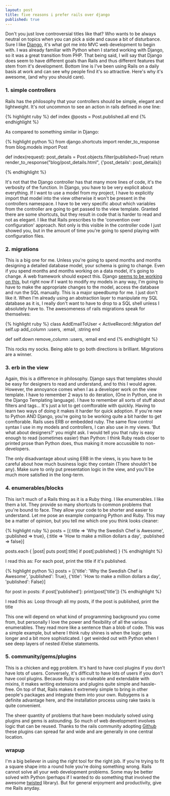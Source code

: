 ```yaml
---
layout: post
title: five reasons i prefer rails over django
published: true
---
```


Don't you just love controversial titles like that? Who wants to be always neutral on topics when you can pick a side and cause a bit of disturbance. Sure I like [Django](http://djangoproject.org), it's what got me into MVC web development to begin with. I was already familiar with Python when I started working with Django, so it was a great transition from PHP. That being said, I will say that Django does seem to have different goals than Rails and thus different features that stem from it's development. Bottom line is I've been using Rails on a daily basis at work and can see why people find it's so attractive. Here's why it's awesome, (and why you should care).

### 1. simple controllers

Rails has the philosophy that your controllers should be simple, elegant and lightweight. It's not uncommon to see an action in rails defined in one line:

{% highlight ruby %}
def index
  @posts = Post.published.all
end
{% endhighlight %}

As compared to something similar in Django:

{% highlight python %}
from django.shortcuts import render_to_response
from blog.models import Post

def index(request):
    post_details = Post.objects.filter(published=True)
    return render_to_response("blog/post_details.html", {'post_details': post_details})

{% endhighlight %}

It's not that the Django controller has that many more lines of code, it's the verbosity of the function. In Django, you have to be very explicit about everything. If I want to use a model from my project, I have to explicitly import that model into the view otherwise it won't be present in the controllers namespace. I have to be very specific about which variables from the controller are going to get passed to the view template. Granted there are some shortcuts, but they result in code that is harder to read and not as elegant. I like that Rails prescribes to the 'convention over configuration' approach. Not only is this visible in the controller code I just showed you, but in the amount of time you're going to spend playing with configuration files. 

### 2. migrations

This is a big one for me. Unless you're going to spend months and months designing a detailed database model, your schema is going to change. Even if you spend months and months working on a data model, it's going to change. A web framework should expect this. Django [seems to be working on this](http://code.djangoproject.com/wiki/SchemaEvolution), but right now if I want to modify my models in any way, I'm going to have to make the appropriate changes to the model, access the database and run the SQL manually. This is a major speedbump for me. I just don't like it. When I'm already using an abstraction layer to manipulate my SQL database as it is, I really don't want to have to drop to a SQL shell unless I absolutely have to. The awesomeness of rails migrations speak for themselves:

{% highlight ruby %}
class AddEmailToUser < ActiveRecord::Migration
  def self.up
    add_column :users, :email, :string
  end

  def self.down
    remove_column :users, :email
  end
end
{% endhighlight %}

This rocks my socks. Being able to go both directions is brilliant. Migrations are a winner.

### 3. erb in the view

Again, this is a difference in philosophy. Django says that templates should be easy for designers to read and understand, and to this I would agree. However, the annoyance comes when I as a developer work on the view template. I have to remember 2 ways to do iteration, (One in Python, one in the Django Templating language). I have to remember all sorts of stuff about filters and tags... It's just a lot to get comftorable with quickly. Having to learn two ways of doing it makes it harder for quick adoption. If you're new to Python AND Django, you're going to be working quite a bit harder to get comftorable. Rails uses ERB or embedded ruby. The same flow control syntax I use in my models and controllers, I can also use in my views. 'But what about designers?' you might ask. I would tell you that ruby is easy enough to read (sometimes easier) than Python: I think Ruby reads closer to printed prose than Python does, thus making it more accussible to non-developers.

The only disadvantage about using ERB in the views, is you have to be careful about how much business logic they contain (There shouldn't be any). Make sure to only put presentation logic in the view, and you'll be much more satisfied in the long-term.

### 4. enumerables/blocks

This isn't much of a Rails thing as it is a Ruby thing. I like enumerables. I like them a lot. They provide so many shortcuts to common problems that you're bound to face. They allow your code to be shorter and easier to understand. Let me pose an example comparing Python and Ruby. This may be a matter of opinion, but you tell me which one you think looks cleaner:

{% highlight ruby %}
posts = [{:title => 'Why the Swedish Chef is Awesome', :published => true},
          {:title => 'How to make a million dollars a day', :published => false}]

posts.each { |post| puts post[:title] if post[:published] }
{% endhighlight %}

I read this as: For each post, print the title if it's published.

{% highlight python %}
posts = [{'title': 'Why the Swedish Chef is Awesome', 'published': True},
            {'title': 'How to make a million dollars a day', 'published': False}]

for post in posts:
    if post['published']:
        print(post['title'])
{% endhighlight %}

I read this as: Loop through all my posts, if the post is published, print the title

This one will depend on what kind of programming background you come from, but personally I love the power and flexibility of all the various enumerables. They read more like a sentence than a blob of code. This was a simple example, but where I think ruby shines is when the logic gets longer and a bit more sophisticated. I get weirded out with Python when I see deep layers of nested if/else statements.

### 5. community/gems/plugins

This is a chicken and egg problem. It's hard to have cool plugins if you don't have lots of users. Conversely, it's difficult to have lots of users if you don't have cool plugins. Because Ruby is so maleable and extendable with mixins, it makes writing extensions and plugins quite simple and hassle-free. On top of that, Rails makes it extremely simple to bring in other people's packages and integrate them into your own. Rubygems is a definite advantage here, and the installation process using rake tasks is quite convenient.

The sheer quantity of problems that have been modularly solved using plugins and gems is astounding. So much of web development involves logic that can be reused. Thanks to the rails community adopting [Github](http://github.com) these plugins can spread far and wide and are generally in one central location.


### wrapup

I'm a big believer in using the right tool for the right job. If you're trying to fit a square shape into a round hole you're doing something wrong. Rails cannot solve all your web development problems. Some may be better solved with Python (perhaps if I wanted to do something that involved the awesome [twisted](http://twistedmatrix.com) library). But for general enjoyment and productivity, give me Rails anyday.
